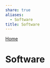 ```yaml
---  
share: true  
aliases:  
  - Software  
title: Software  
---  
```

[Home](../index.md)  
# Software  
<div><ul class="dataview list-view-ul"></ul></div>  
